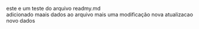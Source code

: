 este e um teste do arquivo readmy.md    
adicionado maais dados ao arquivo
mais uma modificação
nova atualizacao
novo dados